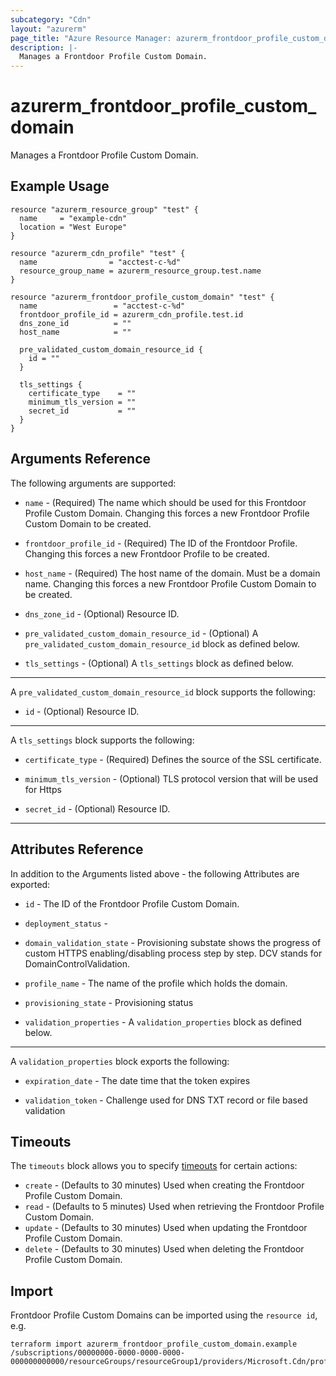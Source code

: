 ```yaml
---
subcategory: "Cdn"
layout: "azurerm"
page_title: "Azure Resource Manager: azurerm_frontdoor_profile_custom_domain"
description: |-
  Manages a Frontdoor Profile Custom Domain.
---
```


# azurerm_frontdoor_profile_custom_domain

Manages a Frontdoor Profile Custom Domain.

## Example Usage

```hcl
resource "azurerm_resource_group" "test" {
  name     = "example-cdn"
  location = "West Europe"
}

resource "azurerm_cdn_profile" "test" {
  name                = "acctest-c-%d"
  resource_group_name = azurerm_resource_group.test.name
}

resource "azurerm_frontdoor_profile_custom_domain" "test" {
  name                 = "acctest-c-%d"
  frontdoor_profile_id = azurerm_cdn_profile.test.id
  dns_zone_id          = ""
  host_name            = ""

  pre_validated_custom_domain_resource_id {
    id = ""
  }

  tls_settings {
    certificate_type    = ""
    minimum_tls_version = ""
    secret_id           = ""
  }
}
```

## Arguments Reference

The following arguments are supported:

* `name` - (Required) The name which should be used for this Frontdoor Profile Custom Domain. Changing this forces a new Frontdoor Profile Custom Domain to be created.

* `frontdoor_profile_id` - (Required) The ID of the Frontdoor Profile. Changing this forces a new Frontdoor Profile to be created.

* `host_name` - (Required) The host name of the domain. Must be a domain name. Changing this forces a new Frontdoor Profile Custom Domain to be created.

* `dns_zone_id` - (Optional) Resource ID.

* `pre_validated_custom_domain_resource_id` - (Optional) A `pre_validated_custom_domain_resource_id` block as defined below.

* `tls_settings` - (Optional) A `tls_settings` block as defined below.

---

A `pre_validated_custom_domain_resource_id` block supports the following:

* `id` - (Optional) Resource ID.

---

A `tls_settings` block supports the following:

* `certificate_type` - (Required) Defines the source of the SSL certificate.

* `minimum_tls_version` - (Optional) TLS protocol version that will be used for Https

* `secret_id` - (Optional) Resource ID.

---

## Attributes Reference

In addition to the Arguments listed above - the following Attributes are exported:

* `id` - The ID of the Frontdoor Profile Custom Domain.

* `deployment_status` - 

* `domain_validation_state` - Provisioning substate shows the progress of custom HTTPS enabling/disabling process step by step. DCV stands for DomainControlValidation.

* `profile_name` - The name of the profile which holds the domain.

* `provisioning_state` - Provisioning status

* `validation_properties` - A `validation_properties` block as defined below.

---

A `validation_properties` block exports the following:

* `expiration_date` - The date time that the token expires

* `validation_token` - Challenge used for DNS TXT record or file based validation

## Timeouts

The `timeouts` block allows you to specify [timeouts](https://www.terraform.io/docs/configuration/resources.html#timeouts) for certain actions:

* `create` - (Defaults to 30 minutes) Used when creating the Frontdoor Profile Custom Domain.
* `read` - (Defaults to 5 minutes) Used when retrieving the Frontdoor Profile Custom Domain.
* `update` - (Defaults to 30 minutes) Used when updating the Frontdoor Profile Custom Domain.
* `delete` - (Defaults to 30 minutes) Used when deleting the Frontdoor Profile Custom Domain.

## Import

Frontdoor Profile Custom Domains can be imported using the `resource id`, e.g.

```shell
terraform import azurerm_frontdoor_profile_custom_domain.example /subscriptions/00000000-0000-0000-0000-000000000000/resourceGroups/resourceGroup1/providers/Microsoft.Cdn/profiles/profile1/customDomains/customDomain1
```
